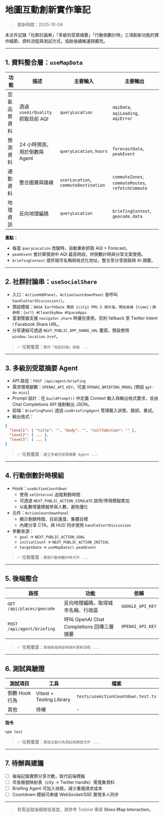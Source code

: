 # 地圖互動創新實作筆記

> 更新時間：2025-10-04

本文件記錄「社群討論串」「多級別受眾摘要」「行動倒數計時」三項創新功能的實作細節、資料流程與測試方式，協助後續維運與擴充。

---

## 1. 資料整合層：`useMapData`

| 功能 | 描述 | 主要輸入 | 主要輸出 |
| --- | --- | --- | --- |
| 空氣品質資料 | 透過 `useAirQuality` 抓取目前 AQI | `queryLocation` | `aqiData`, `aqiLoading`, `aqiError` |
| 預測資料 | 24 小時預測，用於倒數與 Agent | `queryLocation`, `hours` | `forecastData`, `peakEvent` |
| 通勤資料 | 整合圈層與路線 | `userLocation`, `commuteDestination` | `commuteZones`, `commuteRoutes`, `refetchCommute` |
| 地理資訊 | 反向地理編碼 | `queryLocation` | `briefingContext`, `geocode.data` |

**重點：**
- 每當 `queryLocation` 改變時，自動重新抓取 AQI + Forecast。
- `peakEvent` 會計算預測中 AQI 最高時段，供倒數計時與分享文案使用。
- `briefingContext` 提供城市名稱與格式化地址，整合至分享按鈕與 AI 摘要。

---

## 2. 社群討論串：`useSocialShare`

- 入口：`ActionHUDPanel`、`ActionCountdownPanel` 皆呼叫 `handleStartDiscussion()`。
- 預設模板：`NASA EarthData 預測 {city} PM2.5 將升高，預估高峰 {time}！請檢視：{url} #CleanSkyNow #SpaceApps`
- 當瀏覽器支援 `navigator.share` 時優先使用，否則 fallback 至 Twitter Intent / Facebook Share URL。
- 分享連結可透過 `NEXT_PUBLIC_APP_SHARE_URL` 覆寫，預設使用 `window.location.href`。

> ✅ 任務覆蓋：`實作「發起討論」按鈕 ...`

---

## 3. 多級別受眾摘要 Agent

- API 路徑：`POST /api/agent/briefing`
- 需求環境變數：`OPENAI_API_KEY`，可選 `OPENAI_BRIEFING_MODEL` (預設 `gpt-4o-mini`)
- Prompt 設計：在 `buildPrompt()` 中定義 Context 輸入與輸出格式要求，並由 Chat Completions API 強制輸出 JSON。
- 前端：`BriefingPanel` 透過 `useBriefingAgent` 管理載入狀態、錯誤、重試。
- 輸出格式：
```json
{
  "level1": { "title": "", "body": "", "callToAction": "" },
  "level2": { ... },
  "level3": { ... }
}
```

> ✅ 任務覆蓋：`建立多級別受眾摘要 Agent ...`

---

## 4. 行動倒數計時模組

- Hook：`useActionCountdown`
  - 使用 `setInterval` 追蹤剩餘時間
  - 可透過 `NEXT_PUBLIC_ACTION_SIMULATE` 啟用/停用模擬累加
  - 以亂數增量模擬參與人數，避免僵化
- 元件：`ActionCountdownPanel`
  - 顯示剩餘時間、目前進度、集體目標
  - 內建分享 CTA，與 HUD 同步使用 `handleStartDiscussion`
- 參數來源：
  - `goal` → `NEXT_PUBLIC_ACTION_GOAL`
  - `initialCount` → `NEXT_PUBLIC_ACTION_INITIAL`
  - `targetDate` → `useMapData().peakEvent`

> ✅ 任務覆蓋：`開發行動倒數計時元件 ...`

---

## 5. 後端整合

| 路徑 | 功能 | 依賴 |
| --- | --- | --- |
| `GET /api/places/geocode` | 反向地理編碼，取得城市名稱、行政區 | `GOOGLE_API_KEY` |
| `POST /api/agent/briefing` | 呼叫 OpenAI Chat Completions 回傳三層摘要 | `OPENAI_API_KEY` |

> ✅ 任務覆蓋：`串接後端與即時資料更新流程 ...`

---

## 6. 測試與驗證

| 測試項目 | 工具 | 檔案 |
| --- | --- | --- |
| 倒數 Hook 行為 | Vitest + Testing Library | `tests/useActionCountdown.test.ts` |
| 其他 | 待補 | - |

**指令**
```bash
npm test
```

> ✅ 任務覆蓋：`撰寫互動行為測試與開發文件 ...`

---

## 7. 待辦與建議

- [ ] 後端記錄實際分享次數，取代前端模擬
- [ ] 市長帳號映射表（city → Twitter handle）需蒐集資料
- [ ] Briefing Agent 可加入快取，減少重複請求成本
- [ ] Countdown 模組可串接 WebSocket/SSE 實現多人同步

---

> 若需追蹤後續開發進度，請參考 Todoist 專案 **Skies Map Interaction**。
